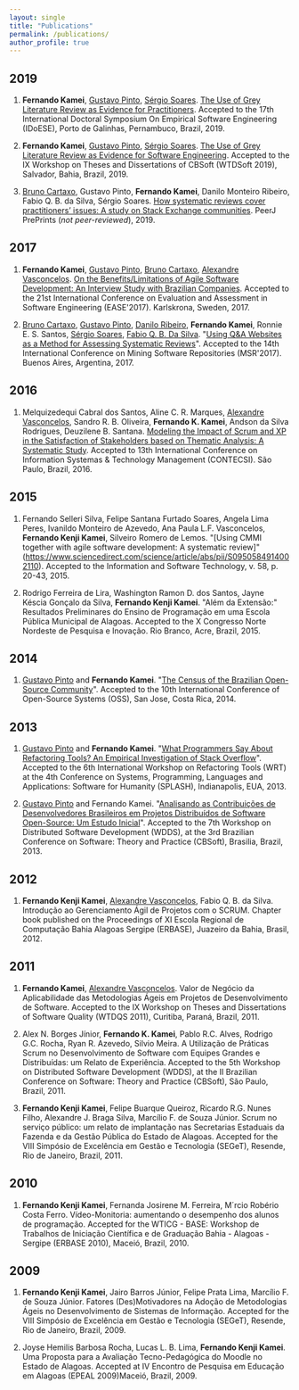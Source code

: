 ```yaml
---
layout: single
title: "Publications"
permalink: /publications/
author_profile: true
---
```



## 2019
1. **Fernando Kamei**, [Gustavo Pinto](http://gustavopinto.org), [S&eacute;rgio Soares](http://www.cin.ufpe.br/~scbs/). [The Use of Grey Literature Review as Evidence for Practitioners](https://dl.acm.org/doi/10.1145/3356773.3356797). Accepted to the 17th International Doctoral Symposium On Empirical Software Engineering (IDoESE), Porto de Galinhas, Pernambuco, Brazil, 2019.

2. **Fernando Kamei**, [Gustavo Pinto](http://gustavopinto.org), [S&eacute;rgio Soares](http://www.cin.ufpe.br/~scbs/). [The Use of Grey Literature Review as Evidence for Software Engineering](https://sol.sbc.org.br/index.php/cbsoft_estendido/article/view/7656). Accepted to the IX Workshop on Theses and Dissertations of CBSoft (WTDSoft 2019), Salvador, Bahia, Brazil, 2019.

3. [Bruno Cartaxo](http://brunocartaxo.com), Gustavo Pinto, **Fernando Kamei**, Danilo Monteiro Ribeiro, Fabio Q. B. da Silva, Sérgio Soares. [How systematic reviews cover practitioners’ issues: A study on Stack Exchange communities](https://peerj.com/preprints/27610v1/). PeerJ PrePrints (*not peer-reviewed*), 2019.


## 2017

1. **Fernando Kamei**, [Gustavo Pinto](http://gustavopinto.org), [Bruno Cartaxo](http://brunocartaxo.com/), [Alexandre Vasconcelos](http://cin.ufpe.br/~amlv/). [On the Benefits/Limitations of Agile Software Development: An Interview Study with Brazilian Companies](https://dl.acm.org/doi/10.1145/3084226.3084278). Accepted to the 21st International Conference on Evaluation and Assessment in Software Engineering (EASE'2017). Karlskrona, Sweden, 2017.

2. [Bruno Cartaxo](http://brunocartaxo.com/), [Gustavo Pinto](http://gustavopinto.org), [Danilo Ribeiro](https://sites.google.com/site/profdanilomonteiro/), **Fernando Kamei**, Ronnie E. S. Santos, [S&eacute;rgio Soares](http://www.cin.ufpe.br/~scbs/), [Fabio Q. B. Da Silva](https://www.researchgate.net/profile/Fabio_Silva19). "[Using Q&A Websites as a Method for Assessing Systematic Reviews](https://ieeexplore.ieee.org/document/7962373)". Accepted to the 14th International Conference on Mining Software Repositories (MSR'2017). Buenos Aires, Argentina, 2017.


## 2016
1. Melquizedequi Cabral dos Santos, Aline C. R. Marques, [Alexandre Vasconcelos](http://cin.ufpe.br/~amlv/), Sandro R. B. Oliveira, **Fernando K. Kamei**, Andson da Silva Rodrigues, Deuzilene B. Santana. [Modeling the Impact of Scrum and XP in the Satisfaction of Stakeholders based on Thematic Analysis: A Systematic Study](http://www.contecsi.tecsi.org/index.php/contecsi/13CONTECSI/paper/view/3904). Accepted to 13th International Conference on Information Systemas & Technology Management (CONTECSI). S&atilde;o Paulo, Brazil, 2016.


## 2015
1. Fernando Selleri Silva, Felipe Santana Furtado Soares, Angela Lima Peres, Ivanildo Monteiro de Azevedo, Ana Paula L.F. Vasconcelos, **Fernando Kenji Kamei**, Silveiro Romero de Lemos. "[Using CMMI together with agile software development: A systematic review]"(https://www.sciencedirect.com/science/article/abs/pii/S0950584914002110). Accepted to the Information and Software Technology, v. 58, p. 20-43, 2015. 

2. Rodrigo Ferreira de Lira, Washington Ramon D. dos Santos, Jayne K&eacute;scia Gon&ccedil;alo da Silva, **Fernando Kenji Kamei**. "Al&eacute;m da Extens&atilde;o:" Resultados Preliminares do Ensino de Programa&ccedil;&atilde;o em uma Escola P&uacute;blica Municipal de Alagoas. Accepted to the X Congresso Norte Nordeste de Pesquisa e Inovação. Rio Branco, Acre, Brazil, 2015.


## 2014

1. [Gustavo Pinto](http://gustavopinto.org) and **Fernando Kamei**. "[The Census of the Brazilian Open-Source Community](https://link.springer.com/chapter/10.1007/978-3-642-55128-4_30)". Accepted to the 10th International Conference of Open-Source Systems (OSS), San Jose, Costa Rica, 2014.


## 2013

1. [Gustavo Pinto](http://gustavopinto.org) and **Fernando Kamei**. "[What Programmers Say About Refactoring Tools? An Empirical Investigation of Stack Overflow](http://gustavopinto.github.io/lost+found/wrt2013.pdf)". Accepted to the 6th International Workshop on Refactoring Tools (WRT) at the 4th Conference on Systems, Programming, Languages and Applications: Software for Humanity (SPLASH), Indianapolis, EUA, 2013.

2. [Gustavo Pinto](http://gustavopinto.org) and Fernando Kamei. "[Analisando as Contribui&ccedil;&otilde;es de Desenvolvedores Brasileiros em Projetos Distribu&iacute;dos de Software Open-Source: Um Estudo Inicial](http://gustavopinto.github.io/lost+found/wdds2013.pdf)". Accepted to the 7th Workshop on Distributed Software Development (WDDS), at the 3rd Brazilian Conference on Software: Theory and Practice (CBSoft), Brasilia, Brazil, 2013.


## 2012
1. **Fernando Kenji Kamei**, [Alexandre Vasconcelos](http://cin.ufpe.br/~amlv/), Fabio Q. B. da Silva. Introdução ao Gerenciamento &Aacute;gil de Projetos com o SCRUM. Chapter book published on the Proceedings of XI Escola Regional de Computação Bahia Alagoas Sergipe (ERBASE), Juazeiro da Bahia, Brasil, 2012.


## 2011
1. **Fernando Kamei**, [Alexandre Vasconcelos](http://cin.ufpe.br/~amlv/). Valor de Neg&oacute;cio da Aplicabilidade das Metodologias &Aacute;geis em Projetos de Desenvolvimento de Software. Accepted to the IX Workshop on Theses and Dissertations of Software Quality (WTDQS 2011), Curitiba, Paran&aacute;, Brazil, 2011.

2. Alex N. Borges J&iacute;nior, **Fernando K. Kamei**, Pablo R.C. Alves, Rodrigo G.C. Rocha, Ryan R. Azevedo, Silvio Meira. A Utiliza&ccedil;&atilde;o de Pr&aacute;ticas Scrum no Desenvolvimento de Software com Equipes Grandes e Distribu&iacute;das: um Relato de Experi&ecirc;ncia. Accepted to the 5th Workshop on Distributed Software Development (WDDS), at the II Brazilian Conference on Software: Theory and Practice (CBSoft), S&atilde;o Paulo, Brazil, 2011.

3. **Fernando Kenji Kamei**, Felipe Buarque Queiroz, Ricardo R.G. Nunes Filho, Alexandre J. Braga Silva, Marc&iacute;lio F. de Souza J&uacute;nior. Scrum no servi&ccedil;o p&uacute;blico: um relato de implanta&ccedil;&atilde;o nas Secretarias Estaduais da Fazenda e da Gest&atilde;o P&uacute;blica do Estado de Alagoas. Accepted for the VIII Simp&oacute;sio de Excel&ecirc;ncia em Gest&atilde;o e Tecnologia (SEGeT), Resende, Rio de Janeiro, Brazil, 2011.


## 2010
1. **Fernando Kenji Kamei**, Fernanda Josirene M. Ferreira, M&acute;rcio Rob&eacute;rio Costa Ferro. V&iacute;deo-Monitoria: aumentando o desempenho dos alunos de programa&ccedil;&atilde;o. Accepted for the WTICG - BASE: Workshop de Trabalhos de Iniciação Científica e de Graduação Bahia - Alagoas - Sergipe (ERBASE 2010), Macei&oacute;, Brazil, 2010.


## 2009
1. **Fernando Kenji Kamei**, Jairo Barros J&uacute;nior, Felipe Prata Lima, Marc&iacute;lio F. de Souza J&uacute;nior. Fatores (Des)Motivadores na Ado&ccedil;&atilde;o de Metodologias &Aacute;geis no Desenvolvimento de Sistemas de Informa&ccedil;&atilde;o. Accepted for the VIII Simp&oacute;sio de Excel&ecirc;ncia em Gest&atilde;o e Tecnologia (SEGeT), Resende, Rio de Janeiro, Brazil, 2009.

2. Joyse Hemilis Barbosa Rocha, Lucas L. B. Lima, **Fernando Kenji Kamei**. Uma Proposta para a Avalia&ccedil;&atilde;o Tecno-Pedag&oacute;gica do Moodle no Estado de Alagoas. Accepted at IV Encontro de Pesquisa em Educa&ccedil;&atilde;o em Alagoas (EPEAL 2009)Macei&oacute;, Brazil, 2009.

